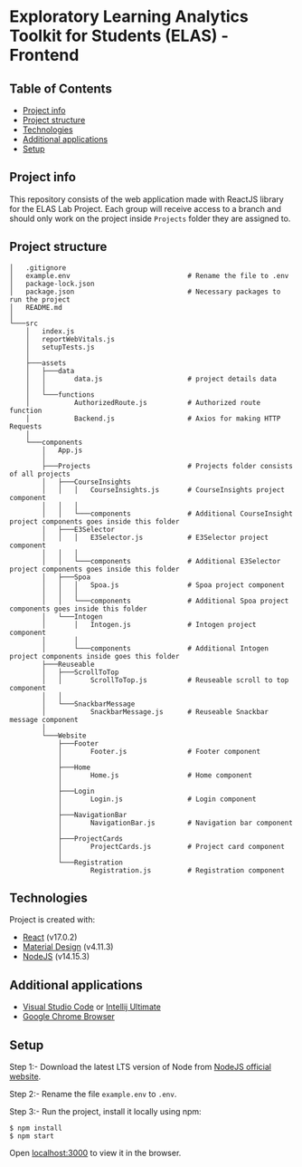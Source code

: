 # Exploratory Learning Analytics Toolkit for Students (ELAS) - Frontend

## Table of Contents

* [Project info](#project-info)
* [Project structure](#project-structure)
* [Technologies](#technologies)
* [Additional applications](#Additional-applications)
* [Setup](#setup)

## Project info

This repository consists of the web application made with ReactJS library for the ELAS Lab Project. Each group will
receive access to a branch and should only work on the project inside ```Projects``` folder they are assigned to.

## Project structure

```
│   .gitignore
│   example.env                             # Rename the file to .env
│   package-lock.json
│   package.json                            # Necessary packages to run the project
│   README.md
│
└───src
    │   index.js
    │   reportWebVitals.js
    │   setupTests.js
    │
    ├───assets
    │   ├───data
    │   │       data.js                     # project details data
    │   │
    │   └───functions
    │           AuthorizedRoute.js          # Authorized route function
    │           Backend.js                  # Axios for making HTTP Requests
    │
    └───components
        │   App.js
        │
        ├───Projects                        # Projects folder consists of all projects
        │   ├───CourseInsights
        │   │   │   CourseInsights.js       # CourseInsights project component
        │   │   │
        │   │   └───components              # Additional CourseInsight project components goes inside this folder
        │   ├───E3Selector
        │   │   │   E3Selector.js           # E3Selector project component
        │   │   │
        │   │   └───components              # Additional E3Selector project components goes inside this folder
        │   ├───Spoa
        │   │   │   Spoa.js                 # Spoa project component
        │   │   │
        │   │   └───components              # Additional Spoa project components goes inside this folder
        │   └───Intogen
        │       │   Intogen.js              # Intogen project component
        │       │
        │       └───components              # Additional Intogen project components inside goes this folder
        ├───Reuseable
        │   ├───ScrollToTop
        │   │       ScrollToTop.js          # Reuseable scroll to top component
        │   │
        │   └───SnackbarMessage
        │           SnackbarMessage.js      # Reuseable Snackbar message component
        │
        └───Website
            ├───Footer
            │       Footer.js               # Footer component
            │
            ├───Home
            │       Home.js                 # Home component
            │
            ├───Login
            │       Login.js                # Login component
            │
            ├───NavigationBar
            │       NavigationBar.js        # Navigation bar component
            │
            ├───ProjectCards
            │       ProjectCards.js         # Project card component
            │
            └───Registration
                    Registration.js         # Registration component
```

## Technologies

Project is created with:

* [React](https://reactjs.org/docs/getting-started.html) (v17.0.2)
* [Material Design](https://material-ui.com/getting-started/installation/) (v4.11.3)
* [NodeJS](https://nodejs.org/dist/v14.15.3/) (v14.15.3)

## Additional applications

* [Visual Studio Code](https://code.visualstudio.com/download)
  or [Intellij Ultimate](https://www.jetbrains.com/de-de/idea/download/#section=windows)
* [Google Chrome Browser](https://www.google.com/intl/de_de/chrome/)

## Setup

Step 1:- Download the latest LTS version of Node from [NodeJS official website](https://nodejs.org/de/download/).

Step 2:- Rename the file ```example.env``` to ```.env```.

Step 3:- Run the project, install it locally using npm:

```
$ npm install
$ npm start
```

Open [localhost:3000](http://localhost:3000) to view it in the browser.
